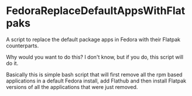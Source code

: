 # FedoraReplaceDefaultAppsWithFlatpaks
A script to replace the default package apps in Fedora with their Flatpak counterparts.

Why would you want to do this?  I don't know, but if you do, this script will do it.

Basically this is simple bash script that will first remove all the rpm based applications in a default Fedora install, add Flathub and then install Flatpak versions of all the applications that were just removed.
